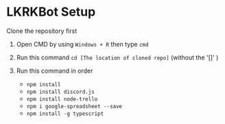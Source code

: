 # LKRKBot Setup

Clone the repository first

1. Open CMD by using ``Windows + R`` then type ``cmd``

2. Run this command ``cd [The location of cloned repo]`` (without the '[]' )

3. Run this command in order 
    - ``npm install``
    - ``npm install discord.js``
    - ``npm install node-trello``
    - ``npm i google-spreadsheet --save``
    - ``npm install -g typescript``

